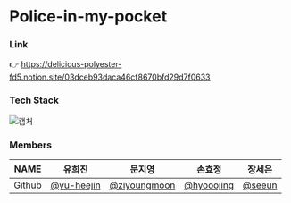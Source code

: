 # Police-in-my-pocket

### Link
👉 https://delicious-polyester-fd5.notion.site/03dceb93daca46cf8670bfd29d7f0633

### Tech Stack
![캡처](https://user-images.githubusercontent.com/96467030/166873501-eeba7d0a-5879-4084-b270-c8be3178a20e.PNG)

### Members
|NAME|유희진          |문지영    |손효정           |장세은            |
|---|---|---|---|---|
|Github|[@yu-heejin](https://github.com/yu-heejin)|[@ziyoungmoon](https://github.com/ziyoungmoon)|[@hyooojing](https://github.com/hyooojing)   |[@seeun](https://github.com/isprogrammingfun)  |
